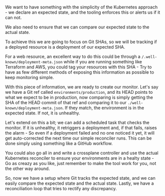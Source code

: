 We want to have something with the simplicity of the Kubernetes approach - we declare an expected state, and the tooling enforces this or alerts us if it can not.

We also need to ensure that we can compare our expected state to the actual state.

To achieve this we are going to focus on Git SHAs, so we will be tracking if a deployed resource is a deployment of our expected SHA.

For a web resource, an excellent way to do this could be through a `/.well-known/deployment-meta.json` while if you are running something like Terraform and AWS, you could tag your resources with this SHA - Try to have as few different methods of exposing this information as possible to keep monitoring simple.

With this piece of information, we are ready to create our monitor. Let's say we have a Git ref called `environments/production`, and its HEAD points to what we expect to be in production, now comparing is simply getting the SHA of the HEAD commit of that ref and comparing it to our `./well-known/deployment-meta.json`. If they match, the environment is in the expected state. If not, it is unhealthy.

Let's extend on this a bit; we can add a scheduled task that checks the monitor. If it is unhealthy, it retriggers a deployment and, if that fails, raises the alarm - So even if a deployment failed and no one noticed it yet, it will get auto-corrected the next time our simple reconciler runs. This can be done simply using something like a GitHub workflow.

You could also go all in and write a crossplane controller and use the actual Kubernetes reconciler to ensure your environments are in a healty state - Go as creazy as you like, just remember to make the tool work for you, not the other way around.

So, now we have a setup where Git tracks the expected state, and we can easily compare the expected state and the actual state. Lastly, we have a reconciliation loop that tries to rectify any discrepancy.



